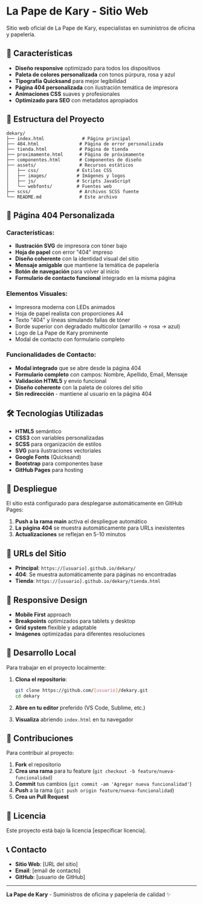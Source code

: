 # La Pape de Kary - Sitio Web

Sitio web oficial de La Pape de Kary, especialistas en suministros de oficina y papelería.

## 🚀 **Características**

- **Diseño responsive** optimizado para todos los dispositivos
- **Paleta de colores personalizada** con tonos púrpura, rosa y azul
- **Tipografía Quicksand** para mejor legibilidad
- **Página 404 personalizada** con ilustración temática de impresora
- **Animaciones CSS** suaves y profesionales
- **Optimizado para SEO** con metadatos apropiados

## 📁 **Estructura del Proyecto**

```
dekary/
├── index.html              # Página principal
├── 404.html               # Página de error personalizada
├── tienda.html            # Página de tienda
├── proximamente.html      # Página de próximamente
├── componentes.html       # Componentes de diseño
├── assets/                # Recursos estáticos
│   ├── css/              # Estilos CSS
│   ├── images/           # Imágenes y logos
│   ├── js/               # Scripts JavaScript
│   └── webfonts/         # Fuentes web
├── scss/                  # Archivos SCSS fuente
└── README.md              # Este archivo
```

## 🎨 **Página 404 Personalizada**

### **Características:**
- **Ilustración SVG** de impresora con tóner bajo
- **Hoja de papel** con error "404" impreso
- **Diseño coherente** con la identidad visual del sitio
- **Mensaje amigable** que mantiene la temática de papelería
- **Botón de navegación** para volver al inicio
- **Formulario de contacto funcional** integrado en la misma página

### **Elementos Visuales:**
- Impresora moderna con LEDs animados
- Hoja de papel realista con proporciones A4
- Texto "404" y líneas simulando fallas de tóner
- Borde superior con degradado multicolor (amarillo → rosa → azul)
- Logo de La Pape de Kary prominente
- Modal de contacto con formulario completo

### **Funcionalidades de Contacto:**
- **Modal integrado** que se abre desde la página 404
- **Formulario completo** con campos: Nombre, Apellido, Email, Mensaje
- **Validación HTML5** y envío funcional
- **Diseño coherente** con la paleta de colores del sitio
- **Sin redirección** - mantiene al usuario en la página 404

## 🛠️ **Tecnologías Utilizadas**

- **HTML5** semántico
- **CSS3** con variables personalizadas
- **SCSS** para organización de estilos
- **SVG** para ilustraciones vectoriales
- **Google Fonts** (Quicksand)
- **Bootstrap** para componentes base
- **GitHub Pages** para hosting

## 🚀 **Despliegue**

El sitio está configurado para desplegarse automáticamente en GitHub Pages:

1. **Push a la rama main** activa el despliegue automático
2. **La página 404** se muestra automáticamente para URLs inexistentes
3. **Actualizaciones** se reflejan en 5-10 minutos

## 🎯 **URLs del Sitio**

- **Principal**: `https://[usuario].github.io/dekary/`
- **404**: Se muestra automáticamente para páginas no encontradas
- **Tienda**: `https://[usuario].github.io/dekary/tienda.html`

## 📱 **Responsive Design**

- **Mobile First** approach
- **Breakpoints** optimizados para tablets y desktop
- **Grid system** flexible y adaptable
- **Imágenes** optimizadas para diferentes resoluciones

## 🔧 **Desarrollo Local**

Para trabajar en el proyecto localmente:

1. **Clona el repositorio**:
   ```bash
   git clone https://github.com/[usuario]/dekary.git
   cd dekary
   ```

2. **Abre en tu editor** preferido (VS Code, Sublime, etc.)

3. **Visualiza** abriendo `index.html` en tu navegador

## 📝 **Contribuciones**

Para contribuir al proyecto:

1. **Fork** el repositorio
2. **Crea una rama** para tu feature (`git checkout -b feature/nueva-funcionalidad`)
3. **Commit** tus cambios (`git commit -am 'Agregar nueva funcionalidad'`)
4. **Push** a la rama (`git push origin feature/nueva-funcionalidad`)
5. **Crea un Pull Request**

## 📄 **Licencia**

Este proyecto está bajo la licencia [especificar licencia].

## 📞 **Contacto**

- **Sitio Web**: [URL del sitio]
- **Email**: [email de contacto]
- **GitHub**: [usuario de GitHub]

---

**La Pape de Kary** - Suministros de oficina y papelería de calidad ✨